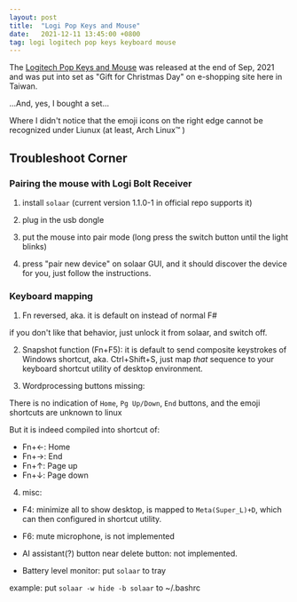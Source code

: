 ```yaml
---
layout: post
title:  "Logi Pop Keys and Mouse"
date:   2021-12-11 13:45:00 +0800
tag: logi logitech pop keys keyboard mouse
---
```


The [Logitech Pop Keys and Mouse](https://www.logitech.com/en-us/products/keyboards/pop-keys-wireless-mechanical.html) was released at the end of Sep, 2021 and was put into set as "Gift for Christmas Day" on e-shopping site here in Taiwan.

...And, yes, I bought a set...

Where I didn't notice that the emoji icons on the right edge cannot be recognized under Liunux (at least, Arch Linux™️ )

## Troubleshoot Corner

### Pairing the mouse with Logi Bolt Receiver

1. install `solaar` (current version 1.1.0-1 in official repo supports it)

2. plug in the usb dongle

3. put the mouse into pair mode (long press the switch button until the light blinks)

4. press "pair new device" on solaar GUI, and it should discover the device for you, just follow the instructions.

### Keyboard mapping

1. Fn reversed, aka. it is default on instead of normal F#

if you don't like that behavior, just unlock it from solaar, and switch off.

2. Snapshot function (Fn+F5): it is default to send composite keystrokes of Windows shortcut, aka. Ctrl+Shift+S, just map _that_ sequence to your keyboard shortcut utility of desktop environment.

3. Wordprocessing buttons missing:

There is no indication of `Home`, `Pg Up/Down`, `End` buttons, and the emoji shortcuts are unknown to linux

But it is indeed compiled into shortcut of:

- Fn+←: Home
- Fn+→: End
- Fn+↑: Page up
- Fn+↓: Page down

4. misc:

- F4: minimize all to show desktop, is mapped to `Meta(Super_L)+D`, which can then configured in shortcut utility.

- F6: mute microphone, is not implemented

- AI assistant(?) button near delete button: not implemented.

- Battery level monitor: put `solaar` to tray

example: put `solaar -w hide -b solaar` to ~/.bashrc